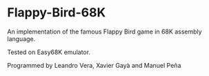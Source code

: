 # Flappy-Bird-68K
An implementation of the famous Flappy Bird game in 68K assembly language.

Tested on Easy68K emulator.

Programmed by Leandro Vera, Xavier Gayà and Manuel Peña
